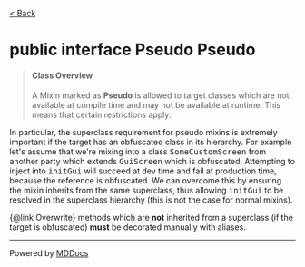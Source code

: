 [< Back](../README.md)
# public interface Pseudo Pseudo #
>#### Class Overview ####
>A Mixin marked as <b>Pseudo</b> is allowed to target classes which are not
 available at compile time and may not be available at runtime. This means
 that certain restrictions apply:
 
 <p>In particular, the superclass requirement for pseudo mixins is extremely
 important if the target has an obfuscated class in its hierarchy. For example
 let's assume that we're mixing into a class <tt>SomeCustomScreen</tt> from
 another party which extends <tt>GuiScreen</tt> which is obfuscated.
 Attempting to inject into <tt>initGui</tt> will succeed at dev time and fail
 at production time, because the reference is obfuscated. We can overcome this
 by ensuring the mixin inherits from the same superclass, thus allowing
 <tt>initGui</tt> to be resolved in the superclass hierarchy (this is not the
 case for normal mixins).</p>
 
 <p>{@link Overwrite} methods which are <b>not</b> inherited from a superclass
 (if the target is obfuscated) <b>must</b> be decorated manually with aliases.
 </p>

---
Powered by [MDDocs](https://github.com/VRCube/MDDocs)